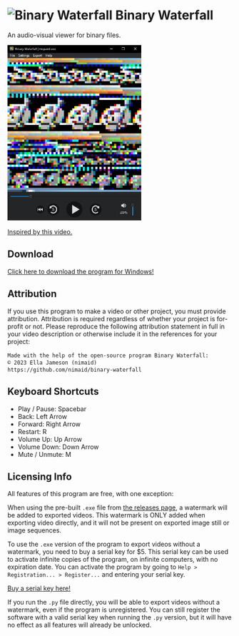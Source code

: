 # <img src="https://raw.githubusercontent.com/nimaid/binary-waterfall/main/icon.png" height="20px" alt="Binary Waterfall"/> Binary Waterfall
An audio-visual viewer for binary files.

<img src="https://raw.githubusercontent.com/nimaid/binary-waterfall/main/docs/example.png" width="300px" alt="Running the program on mspaint.exe"/>

[Inspired by this video.](https://www.youtube.com/watch?v=NFe0aGO9-TE)

## Download
[Click here to download the program for Windows!](https://github.com/nimaid/binary-waterfall/releases/latest)

## Attribution
If you use this program to make a video or other project, you must provide attribution. Attribution is required regardless of whether your project is for-profit or not. Please reproduce the following attribution statement in full in your video description or otherwise include it in the references for your project:
```
Made with the help of the open-source program Binary Waterfall:
© 2023 Ella Jameson (nimaid)
https://github.com/nimaid/binary-waterfall
```

## Keyboard Shortcuts
- Play / Pause: Spacebar
- Back: Left Arrow
- Forward: Right Arrow
- Restart: R
- Volume Up: Up Arrow
- Volume Down: Down Arrow
- Mute / Unmute: M

## Licensing Info
All features of this program are free, with one exception:

When using the pre-built `.exe` file from [the releases page](https://github.com/nimaid/binary-waterfall/releases), a watermark will be added to exported videos. This watermark is ONLY added when exporting video directly, and it will not be present on exported image still or image sequences.

To use the `.exe` version of the program to export videos without a watermark, you need to buy a serial key for $5. This serial key can be used to activate infinite copies of the program, on infinite computers, with no expiration date. You can activate the program by going to `Help > Registration... > Register...` and entering your serial key.

[Buy a serial key here!](https://www.patreon.com/nimaid/shop/binary-waterfall-pro-serial-key-license-69386)

If you run the `.py` file directly, you will be able to export videos without a watermark, even if the program is unregistered. You can still register the software with a valid serial key when running the `.py` version, but it will have no effect as all features will already be unlocked.